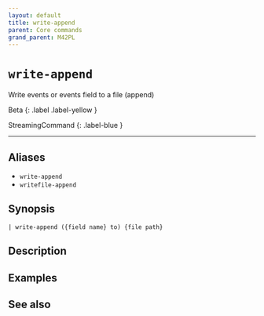 ```yaml
---
layout: default
title: write-append
parent: Core commands
grand_parent: M42PL
---
```


# `write-append`

Write events or events field to a file (append)

Beta
{: .label .label-yellow }

StreamingCommand
{: .label-blue }

---



## Aliases

* `write-append`
* `writefile-append`


## Synopsis

```shell
| write-append ({field name} to) {file path}
```


## Description

## Examples

## See also

